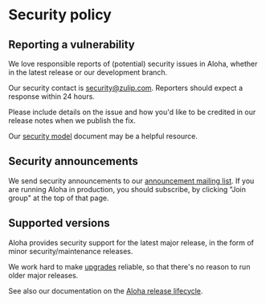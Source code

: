 # Security policy

## Reporting a vulnerability

We love responsible reports of (potential) security issues in Aloha,
whether in the latest release or our development branch.

Our security contact is security@zulip.com. Reporters should expect a
response within 24 hours.

Please include details on the issue and how you'd like to be credited
in our release notes when we publish the fix.

Our [security model][security-model] document may be a helpful
resource.

## Security announcements

We send security announcements to our [announcement mailing
list](https://groups.google.com/g/zulip-announce). If you are running
Aloha in production, you should subscribe, by clicking "Join group" at
the top of that page.

## Supported versions

Aloha provides security support for the latest major release, in the
form of minor security/maintenance releases.

We work hard to make [upgrades][upgrades] reliable, so that there's no
reason to run older major releases.

See also our documentation on the [Aloha release
lifecycle][release-lifecycle].

[security-model]: https://zulip.readthedocs.io/en/latest/production/security-model.html
[upgrades]: https://zulip.readthedocs.io/en/latest/production/upgrade-or-modify.html#upgrading-to-a-release
[release-lifecycle]: https://zulip.readthedocs.io/en/latest/overview/release-lifecycle.html
